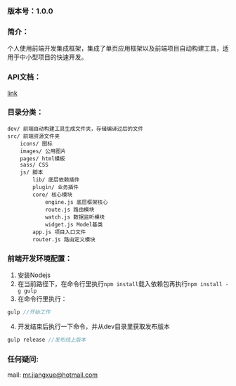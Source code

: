 ### 版本号：1.0.0

### 简介：
个人使用前端开发集成框架，集成了单页应用框架以及前端项目自动构建工具，适用于中小型项目的快速开发。

### API文档：
[link](https://ricky-fn.github.io/xjs-framework/)

### 目录分类：
	dev/ 前端自动构建工具生成文件夹，存储编译过后的文件
	src/ 前端资源文件夹
		icons/ 图标
		images/ 公用图片
		pages/ html模板
		sass/ CSS
		js/ 脚本
			lib/ 底层依赖插件
			plugin/ 业务插件
			core/ 核心模块
				engine.js 底层框架核心
				route.js 路由模块
				watch.js 数据监听模块
				widget.js Model基类
			app.js 项目入口文件
			router.js 路由定义模块

### 前端开发环境配置：
1. 安装Nodejs
2. 在当前路径下，在命令行里执行`npm install`载入依赖包再执行`npm install -g gulp`
3. 在命令行里执行：
```javascript
gulp //开始工作
```
4. 开发结束后执行一下命令，并从dev目录里获取发布版本
```javascript
gulp release //发布线上版本
```

### 任何疑问:
mail: mr.jiangxue@hotmail.com
